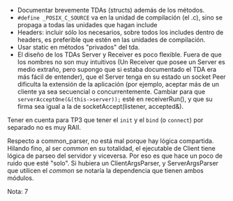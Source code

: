 * Documentar brevemente TDAs (structs) además de los métodos.
* `#define _POSIX_C_SOURCE` va en la unidad de compilación (el .c), sino se propaga a todas las unidades que hagan include
* Headers: incluir sólo los necesarios, sobre todos los includes dentro de headers, es preferible que estén en las unidades de compilación.
* Usar static en métodos "privados" del tda.
* El diseño de los TDAs Server y Receiver es poco flexible. Fuera de que los nombres no son muy intuitivos (Un Receiver que posee un Server es medio extraño, pero supongo que si estaba documentado el TDA era más fácil de entender), que el Server tenga en su estado un socket Peer dificulta la extensión de la aplicación (por ejemplo, aceptar más de un cliente ya sea secuencial o concurrentemente. Cambiar para que `serverAcceptOne(&(this->server));` esté en receiverRun(), y que su firma sea igual a la de socketAccept(listener, accepted&).

Tener en cuenta para TP3 que tener el `init` y el `bind` (o `connect`) por separado no es muy RAII. 

Respecto a common_parser, no está mal porque hay lógica compartida. Hilando fino, al ser *common* en su totalidad, el ejecutable de Client tiene lógica de parseo del servidor y viceversa. Por eso es que hace un poco de ruido que esté "solo". Si hubiera un ClientArgsParser, y ServerArgsParser que utilicen el *common* se notaría la dependencia que tienen ambos módulos.

Nota: 7

